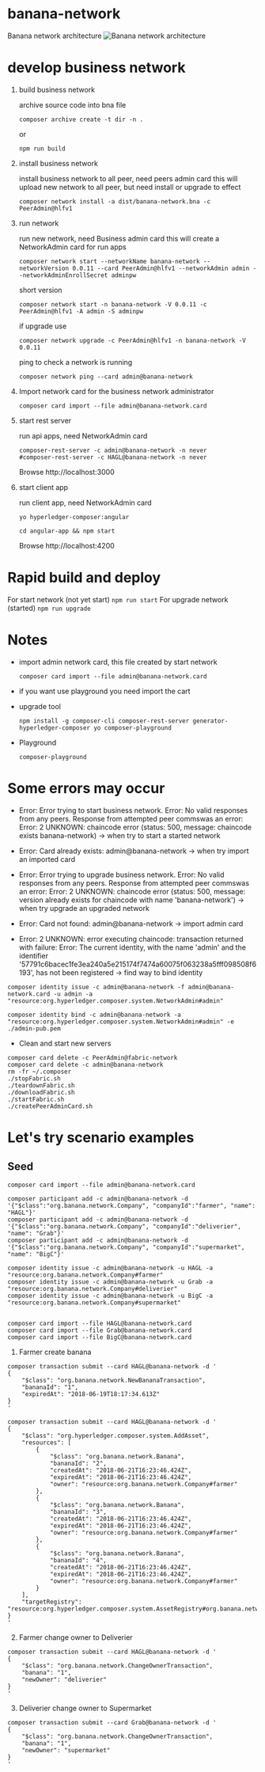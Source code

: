 # banana-network

Banana network architecture
![Banana network architecture](https://github.com/toancong/banana-network/raw/master/banana-network-architecture.png "Banana network architecture")

# develop business network

1. build business network

    archive source code into bna file
    ```
    composer archive create -t dir -n .
    ```
    or
    ```
    npm run build
    ```

2. install business network

    install business network to all peer, need peers admin card
    this will upload new network to all peer, but need install or upgrade to effect
    ```
    composer network install -a dist/banana-network.bna -c PeerAdmin@hlfv1
    ```

3. run network

    run new network, need Business admin card
    this will create a NetworkAdmin card for run apps
    ```
    composer network start --networkName banana-network --networkVersion 0.0.11 --card PeerAdmin@hlfv1 --networkAdmin admin --networkAdminEnrollSecret adminpw
    ```
    short version
    ```
    composer network start -n banana-network -V 0.0.11 -c PeerAdmin@hlfv1 -A admin -S adminpw
    ```

    if upgrade use
    ```
    composer network upgrade -c PeerAdmin@hlfv1 -n banana-network -V 0.0.11
    ```

    ping to check a network is running
    ```
    composer network ping --card admin@banana-network
    ```
4. Import network card for the business network administrator
    ```
    composer card import --file admin@banana-network.card
    ```
5. start rest server

    run api apps, need NetworkAdmin card
    ```
    composer-rest-server -c admin@banana-network -n never
    #composer-rest-server -c HAGL@banana-network -n never
    ```

    Browse http://localhost:3000

6. start client app

    run client app, need NetworkAdmin card
    ```
    yo hyperledger-composer:angular
    ```
    ```
    cd angular-app && npm start
    ```

    Browse http://localhost:4200

# Rapid build and deploy

For start network (not yet start) `npm run start`
For upgrade network (started) `npm run upgrade`

# Notes

- import admin network card, this file created by start network
    ```
    composer card import --file admin@banana-network.card
    ```

- if you want use playground you need import the cart

- upgrade tool
    ```
    npm install -g composer-cli composer-rest-server generator-hyperledger-composer yo composer-playground
    ```

- Playground
    ```
    composer-playground
    ```

# Some errors may occur
- Error: Error trying to start business network. Error: No valid responses from any peers.
Response from attempted peer commswas an error: Error: 2 UNKNOWN: chaincode error (status: 500, message: chaincode exists banana-network)
-> when try to start a started network

- Error: Card already exists: admin@banana-network
-> when try import an imported card

- Error: Error trying to upgrade business network. Error: No valid responses from any peers.
Response from attempted peer commswas an error: Error: 2 UNKNOWN: chaincode error (status: 500, message: version already exists for chaincode with name 'banana-network')
-> when try upgrade an upgraded network

- Error: Card not found: admin@banana-network
-> import admin card

- Error: 2 UNKNOWN: error executing chaincode: transaction returned with failure: Error: The current identity, with the name 'admin' and the identifier '57791c6bacec1fe3ea240a5e215174f7474a60075f063238a5fff098508f6193', has not been registered
-> find way to bind identity
```
composer identity issue -c admin@banana-network -f admin@banana-network.card -u admin -a "resource:org.hyperledger.composer.system.NetworkAdmin#admin"

composer identity bind -c admin@banana-network -a "resource:org.hyperledger.composer.system.NetworkAdmin#admin" -e ./admin-pub.pem
```

- Clean and start new servers
```
composer card delete -c PeerAdmin@fabric-network
composer card delete -c admin@banana-network
rm -fr ~/.composer
./stopFabric.sh
./teardownFabric.sh
./downloadFabric.sh
./startFabric.sh
./createPeerAdminCard.sh
```

# Let's try scenario examples
## Seed
```
composer card import --file admin@banana-network.card

composer participant add -c admin@banana-network -d '{"$class":"org.banana.network.Company", "companyId":"farmer", "name": "HAGL"}'
composer participant add -c admin@banana-network -d '{"$class":"org.banana.network.Company", "companyId":"deliverier", "name": "Grab"}'
composer participant add -c admin@banana-network -d '{"$class":"org.banana.network.Company", "companyId":"supermarket", "name": "BigC"}'

composer identity issue -c admin@banana-network -u HAGL -a "resource:org.banana.network.Company#farmer"
composer identity issue -c admin@banana-network -u Grab -a "resource:org.banana.network.Company#deliverier"
composer identity issue -c admin@banana-network -u BigC -a "resource:org.banana.network.Company#supermarket"


composer card import --file HAGL@banana-network.card
composer card import --file Grab@banana-network.card
composer card import --file BigC@banana-network.card
```

1. Farmer create banana
```
composer transaction submit --card HAGL@banana-network -d '
{
    "$class": "org.banana.network.NewBananaTransaction",
    "bananaId": "1",
    "expiredAt": "2018-06-19T18:17:34.613Z"
}
'

composer transaction submit --card HAGL@banana-network -d '
{
    "$class": "org.hyperledger.composer.system.AddAsset",
    "resources": [
        {
            "$class": "org.banana.network.Banana",
            "bananaId": "2",
            "createdAt": "2018-06-21T16:23:46.424Z",
            "expiredAt": "2018-06-21T16:23:46.424Z",
            "owner": "resource:org.banana.network.Company#farmer"
        },
        {
            "$class": "org.banana.network.Banana",
            "bananaId": "3",
            "createdAt": "2018-06-21T16:23:46.424Z",
            "expiredAt": "2018-06-21T16:23:46.424Z",
            "owner": "resource:org.banana.network.Company#farmer"
        },
        {
            "$class": "org.banana.network.Banana",
            "bananaId": "4",
            "createdAt": "2018-06-21T16:23:46.424Z",
            "expiredAt": "2018-06-21T16:23:46.424Z",
            "owner": "resource:org.banana.network.Company#farmer"
        }
    ],
    "targetRegistry": "resource:org.hyperledger.composer.system.AssetRegistry#org.banana.network.Banana"
}
'
```

2. Farmer change owner to Deliverier
```
composer transaction submit --card HAGL@banana-network -d '
{
    "$class": "org.banana.network.ChangeOwnerTransaction",
    "banana": "1",
    "newOwner": "deliverier"
}
'
```

3. Deliverier change owner to Supermarket
```
composer transaction submit --card Grab@banana-network -d '
{
    "$class": "org.banana.network.ChangeOwnerTransaction",
    "banana": "1",
    "newOwner": "supermarket"
}
'
```
